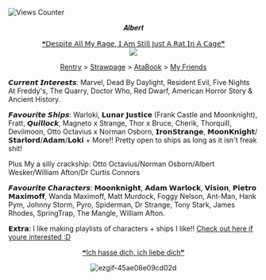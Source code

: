 ![Views Counter](https://komarev.com/ghpvc/?username=escortingmen)

<p align="Center"> 𝑨𝒍𝒃𝒆𝒓𝒕
<p align="Center"> 
</div> <div align="center"> <a href="https://open.spotify.com/track/2itcYu5GSP50cfgY2Un2Ak">❝𝖣𝖾𝗌𝗉𝗂𝗍𝖾 𝖠𝗅𝗅 𝖬𝗒 𝖱𝖺𝗀𝖾, 𝖨 𝖠𝗆 𝖲𝗍𝗂𝗅𝗅 𝖩𝗎𝗌𝗍 𝖠 𝖱𝖺𝗍 𝖨𝗇 𝖠 𝖢𝖺𝗀𝖾❞</a>

 
<div align="center">
  <img src="https://64.media.tumblr.com/a003f9952ea3cd0e2f2e3be6ef705a53/5dce411690025c9f-6b/s500x750/847a9092e87e1a3d7f91b18fa18abebec3c02539.pnj">
</div>
 


<p align="Center"> <a href="https://rentry.org/venomsparx">Rentry</a> > <a href="https://venomsparx.straw.page">Strawpage</a> > <a href="https://escortingmen.atabook.org">AtaBook</a> > <a href="https://rentry.co/VenomFriends">My Friends</a>
</div>


𝘾𝙪𝙧𝙧𝙚𝙣𝙩 𝙄𝙣𝙩𝙚𝙧𝙚𝙨𝙩𝙨:
Marvel, Dead By Daylight, Resident Evil, Five Nights At Freddy's, The Quarry, Doctor Who, Red Dwarf, American Horror Story & Ancient History.

𝙁𝙖𝙫𝙤𝙪𝙧𝙞𝙩𝙚 𝙎𝙝𝙞𝙥𝙨:
Warloki, 𝗟𝘂𝗻𝗮𝗿 𝗝𝘂𝘀𝘁𝗶𝗰𝗲 (Frank Castle and Moonknight), Fratt, 𝙌𝙪𝙞𝙡𝙡𝙤𝙘𝙠, Magneto x Strange, Thor x Bruce, Cherik, Thorquill, Devilmoon, Otto Octavius x Norman Osborn, 𝗜𝗿𝗼𝗻𝗦𝘁𝗿𝗮𝗻𝗴𝗲, 𝗠𝗼𝗼𝗻𝗞𝗻𝗶𝗴𝗵𝘁/𝗦𝘁𝗮𝗿𝗹𝗼𝗿𝗱/𝗔𝗱𝗮𝗺/𝗟𝗼𝗸𝗶 + More!! Pretty open to ships as long as it isn't freak shit!

Plus My a silly crackship: Otto Octavius/Norman Osborn/Albert Wesker/William Afton/Dr Curtis Connors

𝙁𝙖𝙫𝙤𝙪𝙧𝙞𝙩𝙚 𝘾𝙝𝙖𝙧𝙖𝙘𝙩𝙚𝙧𝙨:
𝗠𝗼𝗼𝗻𝗸𝗻𝗶𝗴𝗵𝘁, 𝗔𝗱𝗮𝗺 𝗪𝗮𝗿𝗹𝗼𝗰𝗸, 𝗩𝗶𝘀𝗶𝗼𝗻, 𝗣𝗶𝗲𝘁𝗿𝗼 𝗠𝗮𝘅𝗶𝗺𝗼𝗳𝗳, Wanda Maximoff, Matt Murdock, Foggy Nelson, Ant-Man, Hank Pym, Johnny Storm, Pyro, Spiderman, Dr Strange, Tony Stark, James Rhodes, SpringTrap, The Mangle, William Afton. 

𝗘𝘅𝘁𝗿𝗮: I like making playlists of characters + ships I like!! <a href="https://open.spotify.com/user/rxjagkmip1jrr6iilfjnj8k22?si=10f5c11e11f242e0">Check out here if youre interested :D</a>

</div> <div align="center">

</div> <div align="center"> <a href="https://open.spotify.com/track/5ZSkaSivPY609sNv5MSaux?si=e33e5f07d80044d3">❝Ich hasse dich, ich liebe dich❞</a>

</div> <div align="center">


![ezgif-45ae08e09cd02d](https://github.com/user-attachments/assets/7b5e1742-6e72-44aa-a604-0f931efa0375) 



